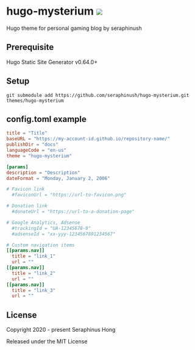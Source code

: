 # hugo-mysterium ![](https://img.shields.io/badge/version-1.00.04-333333.svg?colorA=333333&colorB=169BD7)
Hugo theme for personal gaming blog by seraphinush

## Prerequisite
Hugo Static Site Generator v0.64.0+

## Setup
```
git submodule add https://github.com/seraphinush/hugo-mysterium.git themes/hugo-mysterium
```

## config.toml example
```toml
title = "Title"
baseURL = "https://my-account-id.github.io/repository-name/"
publishDir = "docs"
languageCode = "en-us"
theme = "hugo-mysterium"

[params]
description = "Description"
dateFormat = "Monday, January 2, 2006"

# Favicon link
  #faviconUrl = "https://url-to-favicon.png"

# Donation link
  #donateUrl = "https://url-to-a-donation-page"

# Google Analytics, Adsense
  #trackingId = "UA-12345678-9"
  #adsenseId = "xx-yyy-1234567891234567"

# Custom navigation items
[[params.nav]]
  title = "link_1"
  url = ""
[[params.nav]]
  title = "link_2"
  url = ""
[[params.nav]]
  title = "link_3"
  url = ""
```

## License
Copyright 2020 - present Seraphinus Hong

Released under the MIT License